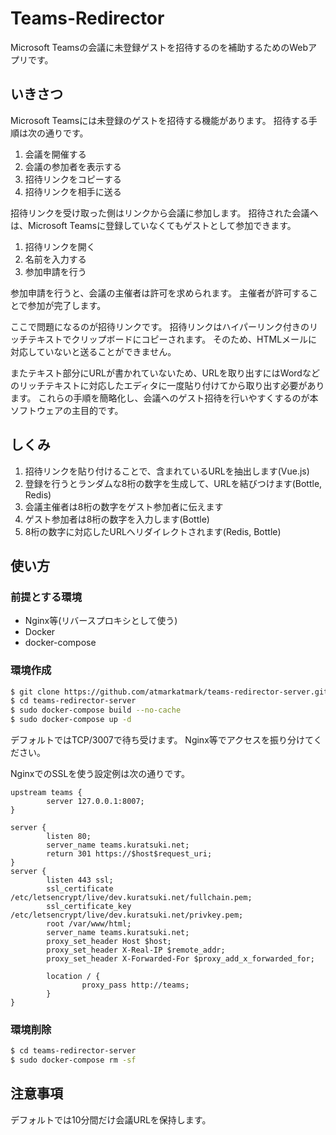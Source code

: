 # Teams-Redirector

Microsoft Teamsの会議に未登録ゲストを招待するのを補助するためのWebアプリです。

## いきさつ

Microsoft Teamsには未登録のゲストを招待する機能があります。
招待する手順は次の通りです。

1. 会議を開催する
1. 会議の参加者を表示する
1. 招待リンクをコピーする
1. 招待リンクを相手に送る

招待リンクを受け取った側はリンクから会議に参加します。
招待された会議へは、Microsoft Teamsに登録していなくてもゲストとして参加できます。

1. 招待リンクを開く
1. 名前を入力する
1. 参加申請を行う

参加申請を行うと、会議の主催者は許可を求められます。
主催者が許可することで参加が完了します。

ここで問題になるのが招待リンクです。
招待リンクはハイパーリンク付きのリッチテキストでクリップボードにコピーされます。
そのため、HTMLメールに対応していないと送ることができません。

またテキスト部分にURLが書かれていないため、URLを取り出すにはWordなどのリッチテキストに対応したエディタに一度貼り付けてから取り出す必要があります。
これらの手順を簡略化し、会議へのゲスト招待を行いやすくするのが本ソフトウェアの主目的です。

## しくみ

1. 招待リンクを貼り付けることで、含まれているURLを抽出します(Vue.js)
1. 登録を行うとランダムな8桁の数字を生成して、URLを結びつけます(Bottle, Redis)
1. 会議主催者は8桁の数字をゲスト参加者に伝えます
1. ゲスト参加者は8桁の数字を入力します(Bottle)
1. 8桁の数字に対応したURLへリダイレクトされます(Redis, Bottle)

## 使い方

### 前提とする環境

* Nginx等(リバースプロキシとして使う)
* Docker
* docker-compose

### 環境作成

```bash
$ git clone https://github.com/atmarkatmark/teams-redirector-server.git
$ cd teams-redirector-server
$ sudo docker-compose build --no-cache
$ sudo docker-compose up -d
```

デフォルトではTCP/3007で待ち受けます。
Nginx等でアクセスを振り分けてください。

NginxでのSSLを使う設定例は次の通りです。

```
upstream teams {
        server 127.0.0.1:8007;
}

server {
        listen 80;
        server_name teams.kuratsuki.net;
        return 301 https://$host$request_uri;
}
server {
        listen 443 ssl;
        ssl_certificate     /etc/letsencrypt/live/dev.kuratsuki.net/fullchain.pem;
        ssl_certificate_key /etc/letsencrypt/live/dev.kuratsuki.net/privkey.pem;
        root /var/www/html;
        server_name teams.kuratsuki.net;
        proxy_set_header Host $host;
        proxy_set_header X-Real-IP $remote_addr;
        proxy_set_header X-Forwarded-For $proxy_add_x_forwarded_for;

        location / {
                proxy_pass http://teams;
        }
}
```

### 環境削除

```bash
$ cd teams-redirector-server
$ sudo docker-compose rm -sf
```

## 注意事項

デフォルトでは10分間だけ会議URLを保持します。
